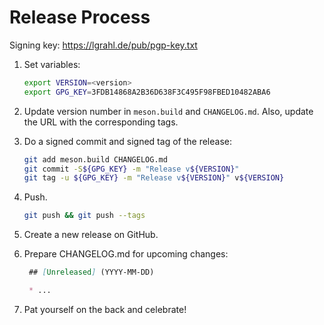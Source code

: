 # Release Process

Signing key: https://lgrahl.de/pub/pgp-key.txt

1. Set variables:

   ```bash
   export VERSION=<version>
   export GPG_KEY=3FDB14868A2B36D638F3C495F98FBED10482ABA6
   ```

2. Update version number in `meson.build` and `CHANGELOG.md`. Also, update the
   URL with the corresponding tags.

3. Do a signed commit and signed tag of the release:

   ```bash
   git add meson.build CHANGELOG.md
   git commit -S${GPG_KEY} -m "Release v${VERSION}"
   git tag -u ${GPG_KEY} -m "Release v${VERSION}" v${VERSION}
   ```

4. Push.

   ```bash
   git push && git push --tags
   ```

5. Create a new release on GitHub.

6. Prepare CHANGELOG.md for upcoming changes:

   ```md
    ## [Unreleased] (YYYY-MM-DD)

    * ...
   ```

7. Pat yourself on the back and celebrate!

